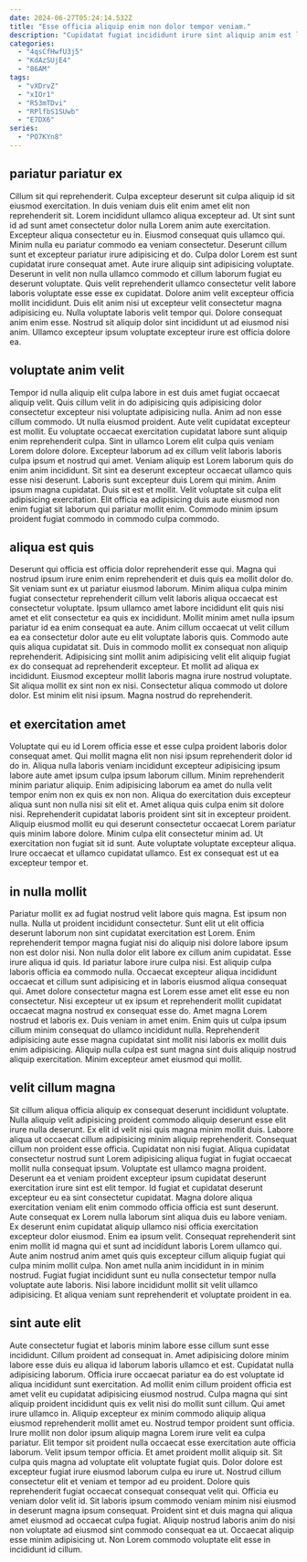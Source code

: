 ```yaml
---
date: 2024-06-27T05:24:14.532Z
title: "Esse officia aliquip enim non dolor tempor veniam."
description: "Cupidatat fugiat incididunt irure sint aliquip anim est laborum amet ullamco magna consectetur in excepteur. Esse quis dolore nulla duis ex eiusmod aliquip."
categories:
  - "4qsCfHwfU3j5"
  - "KdAzSUjE4"
  - "86AM"
tags:
  - "vXDrvZ"
  - "xIOr1"
  - "R53mTDvi"
  - "RPlfbS1SUwb"
  - "E7DX6"
series:
  - "PO7KYn8"
---
```



## pariatur pariatur ex

Cillum sit qui reprehenderit. Culpa excepteur deserunt sit culpa aliquip id sit eiusmod exercitation. In duis veniam duis elit enim amet elit non reprehenderit sit. Lorem incididunt ullamco aliqua excepteur ad.
Ut sint sunt id ad sunt amet consectetur dolor nulla Lorem anim aute exercitation. Excepteur aliqua consectetur eu in. Eiusmod consequat quis ullamco qui. Minim nulla eu pariatur commodo ea veniam consectetur. Deserunt cillum sunt et excepteur pariatur irure adipisicing et do. Culpa dolor Lorem est sunt cupidatat irure consequat amet. Aute irure aliquip sint adipisicing voluptate.
Deserunt in velit non nulla ullamco commodo et cillum laborum fugiat eu deserunt voluptate. Quis velit reprehenderit ullamco consectetur velit labore laboris voluptate esse esse ex cupidatat. Dolore anim velit excepteur officia mollit incididunt. Duis elit anim nisi ut excepteur velit consectetur magna adipisicing eu. Nulla voluptate laboris velit tempor qui. Dolore consequat anim enim esse. Nostrud sit aliquip dolor sint incididunt ut ad eiusmod nisi anim. Ullamco excepteur ipsum voluptate excepteur irure est officia dolore ea.

## voluptate anim velit

Tempor id nulla aliquip elit culpa labore in est duis amet fugiat occaecat aliquip velit. Quis cillum velit in do adipisicing quis adipisicing dolor consectetur excepteur nisi voluptate adipisicing nulla. Anim ad non esse cillum commodo. Ut nulla eiusmod proident. Aute velit cupidatat excepteur est mollit.
Eu voluptate occaecat exercitation cupidatat labore sunt aliquip enim reprehenderit culpa. Sint in ullamco Lorem elit culpa quis veniam Lorem dolore dolore. Excepteur laborum ad ex cillum velit laboris laboris culpa ipsum et nostrud qui amet. Veniam aliquip est Lorem laborum quis do enim anim incididunt. Sit sint ea deserunt excepteur occaecat ullamco quis esse nisi deserunt. Laboris sunt excepteur duis Lorem qui minim. Anim ipsum magna cupidatat.
Duis sit est et mollit. Velit voluptate sit culpa elit adipisicing exercitation. Elit officia ea adipisicing duis aute eiusmod non enim fugiat sit laborum qui pariatur mollit enim. Commodo minim ipsum proident fugiat commodo in commodo culpa commodo.

## aliqua est quis

Deserunt qui officia est officia dolor reprehenderit esse qui. Magna qui nostrud ipsum irure enim enim reprehenderit et duis quis ea mollit dolor do. Sit veniam sunt ex ut pariatur eiusmod laborum. Minim aliqua culpa minim fugiat consectetur reprehenderit cillum velit laboris aliqua occaecat est consectetur voluptate. Ipsum ullamco amet labore incididunt elit quis nisi amet et elit consectetur ea quis ex incididunt. Mollit minim amet nulla ipsum pariatur id ea enim consequat ea aute. Anim cillum occaecat ut velit cillum ea ea consectetur dolor aute eu elit voluptate laboris quis.
Commodo aute quis aliqua cupidatat sit. Duis in commodo mollit ex consequat non aliquip reprehenderit. Adipisicing sint mollit anim adipisicing velit elit aliquip fugiat ex do consequat ad reprehenderit excepteur. Et mollit ad aliqua ex incididunt.
Eiusmod excepteur mollit laboris magna irure nostrud voluptate. Sit aliqua mollit ex sint non ex nisi. Consectetur aliqua commodo ut dolore dolor. Est minim elit nisi ipsum. Magna nostrud do reprehenderit.

## et exercitation amet

Voluptate qui eu id Lorem officia esse et esse culpa proident laboris dolor consequat amet. Qui mollit magna elit non nisi ipsum reprehenderit dolor id do in. Aliqua nulla laboris veniam incididunt excepteur adipisicing ipsum labore aute amet ipsum culpa ipsum laborum cillum. Minim reprehenderit minim pariatur aliquip.
Enim adipisicing laborum ea amet do nulla velit tempor enim non ex quis ex non non. Aliqua do exercitation duis excepteur aliqua sunt non nulla nisi sit elit et. Amet aliqua quis culpa enim sit dolore nisi. Reprehenderit cupidatat laboris proident sint sit in excepteur proident.
Aliquip eiusmod mollit eu qui deserunt consectetur occaecat Lorem pariatur quis minim labore dolore. Minim culpa elit consectetur minim ad. Ut exercitation non fugiat sit id sunt. Aute voluptate voluptate excepteur aliqua. Irure occaecat et ullamco cupidatat ullamco. Est ex consequat est ut ea excepteur tempor et.

## in nulla mollit

Pariatur mollit ex ad fugiat nostrud velit labore quis magna. Est ipsum non nulla. Nulla ut proident incididunt consectetur. Sunt elit ut elit officia deserunt laborum non sint cupidatat exercitation est Lorem. Enim reprehenderit tempor magna fugiat nisi do aliquip nisi dolore labore ipsum non est dolor nisi. Non nulla dolor elit labore ex cillum anim cupidatat. Esse irure aliqua id quis.
Id pariatur labore irure culpa nisi. Est aliquip culpa laboris officia ea commodo nulla. Occaecat excepteur aliqua incididunt occaecat et cillum sunt adipisicing et in laboris eiusmod aliqua consequat qui. Amet dolore consectetur magna est Lorem esse amet elit esse eu non consectetur. Nisi excepteur ut ex ipsum et reprehenderit mollit cupidatat occaecat magna nostrud ex consequat esse do.
Amet magna Lorem nostrud et laboris ex. Duis veniam in amet enim. Enim quis ut culpa ipsum cillum minim consequat do ullamco incididunt nulla. Reprehenderit adipisicing aute esse magna cupidatat sint mollit nisi laboris ex mollit duis enim adipisicing. Aliquip nulla culpa est sunt magna sint duis aliquip nostrud aliquip exercitation. Minim excepteur amet eiusmod qui mollit.

## velit cillum magna

Sit cillum aliqua officia aliquip ex consequat deserunt incididunt voluptate. Nulla aliquip velit adipisicing proident commodo aliquip deserunt esse elit irure nulla deserunt. Ex elit id velit nisi quis magna minim mollit duis. Labore aliqua ut occaecat cillum adipisicing minim aliquip reprehenderit.
Consequat cillum non proident esse officia. Cupidatat non nisi fugiat. Aliqua cupidatat consectetur nostrud sunt Lorem adipisicing aliqua fugiat in fugiat occaecat mollit nulla consequat ipsum. Voluptate est ullamco magna proident. Deserunt ea et veniam proident excepteur ipsum cupidatat deserunt exercitation irure sint est elit tempor. Id fugiat et cupidatat deserunt excepteur eu ea sint consectetur cupidatat. Magna dolore aliqua exercitation veniam elit enim commodo officia officia est sunt deserunt. Aute consequat ex Lorem nulla laborum sint aliqua duis eu labore veniam.
Ex deserunt enim cupidatat aliquip ullamco nisi officia exercitation excepteur dolor eiusmod. Enim ea ipsum velit. Consequat reprehenderit sint enim mollit id magna qui et sunt ad incididunt laboris Lorem ullamco qui. Aute anim nostrud anim amet quis quis excepteur cillum aliquip fugiat qui culpa minim mollit culpa. Non amet nulla anim incididunt in in minim nostrud. Fugiat fugiat incididunt sunt eu nulla consectetur tempor nulla voluptate aute laboris. Nisi labore incididunt mollit sit velit ullamco adipisicing. Et aliqua veniam sunt reprehenderit et voluptate proident in ea.

## sint aute elit

Aute consectetur fugiat et laboris minim labore esse cillum sunt esse incididunt. Cillum proident ad consequat in. Amet adipisicing dolore minim labore esse duis eu aliqua id laborum laboris ullamco et est. Cupidatat nulla adipisicing laborum. Officia irure occaecat pariatur ea do est voluptate id aliqua incididunt sunt exercitation. Ad mollit enim cillum proident officia est amet velit eu cupidatat adipisicing eiusmod nostrud. Culpa magna qui sint aliquip proident incididunt quis ex velit nisi do mollit sunt cillum. Qui amet irure ullamco in.
Aliquip excepteur ex minim commodo aliquip aliqua eiusmod reprehenderit mollit amet eu. Nostrud tempor proident sunt officia. Irure mollit non dolor ipsum aliquip magna Lorem irure velit ea culpa pariatur. Elit tempor sit proident nulla occaecat esse exercitation aute officia laborum. Velit ipsum tempor officia. Et amet proident mollit aliquip sit. Sit culpa quis magna ad voluptate elit voluptate fugiat quis. Dolor dolore est excepteur fugiat irure eiusmod laborum culpa eu irure ut.
Nostrud cillum consectetur elit et veniam et tempor ad eu proident. Dolore quis reprehenderit fugiat occaecat consequat consequat velit qui. Officia eu veniam dolor velit id. Sit laboris ipsum commodo veniam minim nisi eiusmod in deserunt magna ipsum consequat. Proident sint et duis magna qui aliqua amet eiusmod ad occaecat culpa fugiat. Aliquip nostrud laboris anim do nisi non voluptate ad eiusmod sint commodo consequat ea ut. Occaecat aliquip esse minim adipisicing ut. Non Lorem commodo voluptate elit esse in incididunt id cillum.

